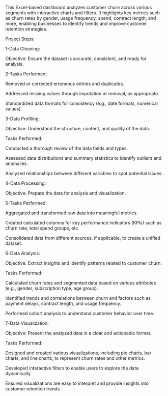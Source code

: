 This Excel-based dashboard analyzes customer churn across various segments with interactive charts and filters. It highlights key metrics such as churn rates by gender, usage frequency, spend, contract length, and more, enabling businesses to identify trends and improve customer retention strategies.

Project Steps:

1-Data Cleaning:

Objective: Ensure the dataset is accurate, consistent, and ready for analysis.

2-Tasks Performed:

Removed or corrected erroneous entries and duplicates.

Addressed missing values through imputation or removal, as appropriate.

Standardized data formats for consistency (e.g., date formats, numerical values).

3-Data Profiling:

Objective: Understand the structure, content, and quality of the data.

Tasks Performed:

Conducted a thorough review of the data fields and types.

Assessed data distributions and summary statistics to identify outliers and anomalies.

Analyzed relationships between different variables to spot potential issues.

4-Data Processing:

Objective: Prepare the data for analysis and visualization.

5-Tasks Performed:

Aggregated and transformed raw data into meaningful metrics.

Created calculated columns for key performance indicators (KPIs) such as churn rate, total spend groups, etc.

Consolidated data from different sources, if applicable, to create a unified dataset.

6-Data Analysis:

Objective: Extract insights and identify patterns related to customer churn.

Tasks Performed:

Calculated churn rates and segmented data based on various attributes (e.g., gender, subscription type, age group).

Identified trends and correlations between churn and factors such as payment delays, contract length, and usage frequency.

Performed cohort analysis to understand customer behavior over time.

7-Data Visualization:

Objective: Present the analyzed data in a clear and actionable format.

Tasks Performed:

Designed and created various visualizations, including pie charts, bar charts, and line charts, to represent churn rates and other metrics.

Developed interactive filters to enable users to explore the data dynamically.

Ensured visualizations are easy to interpret and provide insights into customer retention trends.
